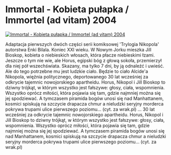 Immortal - Kobieta pułapka / Immortel (ad vitam) 2004 
=============
[![Immortal - Kobieta pułapka / Immortel (ad vitam) 2004 ](http://vidos.pl/images/player.gif)](http://vidos.pl/immortal-kobieta-pulapka-immortel-ad-vitam-2004)

 Adaptacja pierwszych dwóch części serii komiksowej 'Trylogia Nikopola' autorstwa Enki Bilala. Koniec XXI wieku. W Nowym Jorku mieszka Jill Bioskop, kobieta o niebieskich włosach, która płacze niebieskimi łzami. Jeszcze o tym nie wie, ale Horus, egipski bóg z głową sokoła, przemierzył dla niej pół wszechświata. Skazany, ma tylko 7 dni, by ją odnaleźć i uwieść. Ale do tego potrzebne mu jest ludzkie ciało. Będzie to ciało Alcide'a Nikopola, więźnia politycznego, deportowanego 30 lat wcześniej za odkrycie tajemnic nowojorskiego apartheidu. Horus, Nikopol i Jill Bioskop to dziwny trójkąt, w którym wszystko jest fałszywe: głosy, ciała, wspomnienia. Wszystko oprócz miłości, która pojawia się tam, gdzie najmniej można się jej spodziewać. A tymczasem piramida bogów unosi się nad Manhattanem, kosmici spiskują na szczycie drapacza chmur a nieludzki seryjny morderca pokrywa trupami ulice pierwszego poziomu... (cyt. za wrak.pl)   ... 30 lat wcześniej za odkrycie tajemnic nowojorskiego apartheidu. Horus, Nikopol i Jill Bioskop to dziwny trójkąt, w którym wszystko jest fałszywe: głosy, ciała, wspomnienia. Wszystko oprócz miłości, która pojawia się tam, gdzie najmniej można się jej spodziewać. A tymczasem piramida bogów unosi się nad Manhattanem, kosmici spiskują na szczycie drapacza chmur a nieludzki seryjny morderca pokrywa trupami ulice pierwszego poziomu... (cyt. za wrak.pl)
